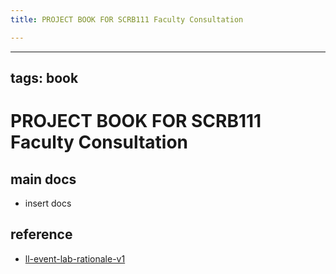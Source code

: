 ```yaml
---
title: PROJECT BOOK FOR SCRB111 Faculty Consultation

---
```



---
tags: book
---

PROJECT BOOK FOR SCRB111 Faculty Consultation
===

main docs
---

- insert docs

reference
---

- [ll-event-lab-rationale-v1](/AunryFEcRm6SG8qAbHAyIw)

